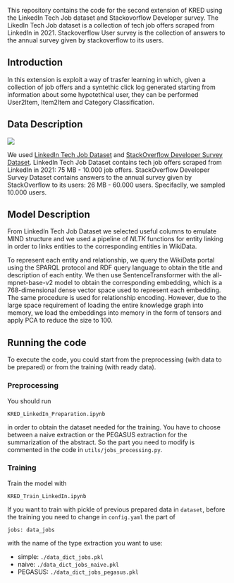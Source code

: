 This repository contains the code for the second extension of KRED using the LinkedIn Tech Job dataset and Stackovorflow Developer survey. 
The LikedIn Tech Job dataset is a collection of tech job offers scraped from LinkedIn in 2021.
Stackoverflow User survey is the collection of answers to the annual survey given by stackoverflow to its users.

## Introduction 
In this extension is exploit a way of trasfer learning in which, given a collection of job offers and a syntethic click log generated starting from information about some hypotethical user, they can be performed User2Item, Item2Item and Category Classification.

## Data Description
![](./framework.PNG)

We used [LinkedIn Tech Job Dataset](https://github.com/Mlawrence95/LinkedIn-Tech-Job-Data) and [StackOverflow Developer Survey Dataset](https://info.stackoverflowsolutions.com/rs/719-EMH-566/images/stack-overflow-developer-survey-2020.zip).
LinkedIn Tech Job Dataset contains tech job offers scraped from LinkedIn in 2021: 75 MB - 10.000 job offers.
StackOverflow Developer Survey Dataset contains answers to the annual survey given by StackOverflow to its users: 26 MB - 60.000 users. Specifaclly, we sampled 10.000 users.

## Model Description
From LinkedIn Tech Job Dataset we selected useful columns to emulate MIND structure and we used a pipeline of *NLTK* functions for entity linking in order to links entities to the corresponding entities in WikiData.

To represent each entity and relationship, we query the WikiData portal using the SPARQL protocol and RDF query language to obtain the title and description of each entity.
We then use SentenceTransformer with the all-mpnet-base-v2 model to obtain the corresponding embedding, which is a 768-dimensional dense vector space used to represent each embedding. The same procedure is used for relationship encoding. However, due to the large space requirement of loading the entire knowledge graph into memory, we load the embeddings into memory in the form of tensors and apply PCA to reduce the size to 100.

## Running the code
To execute the code, you could start from the preprocessing (with data to be prepared) or from the training (with ready data).

### Preprocessing
You should run 
```
KRED_LinkedIn_Preparation.ipynb
```
in order to obtain the dataset needed for the training.
You have to choose between a naive extraction or the PEGASUS extraction for the summarization of the abstract.
So the part you need to modify is commented in the code in ```utils/jobs_processing.py```. 
### Training
Train the model with 
```
KRED_Train_LinkedIn.ipynb
```
If you want to train with pickle of previous prepared data in ```dataset```, before the training you need to change in ```config.yaml``` the part of
```
jobs: data_jobs
```
with the name of the type extraction you want to use: 
- simple: ```./data_dict_jobs.pkl```
- naive: ```./data_dict_jobs_naive.pkl```
- PEGASUS: ```./data_dict_jobs_pegasus.pkl```


